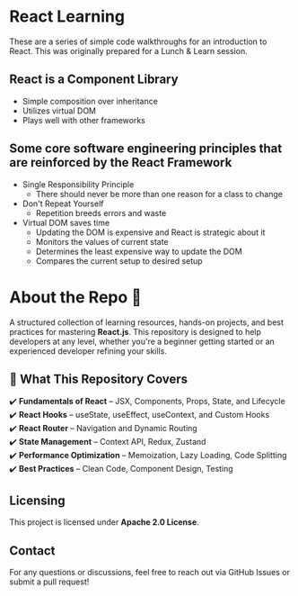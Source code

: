 # React Learning 

These are a series of simple code walkthroughs for an introduction to React.
This was originally prepared for a Lunch & Learn session.

## React is a Component Library
- Simple composition over inheritance 
- Utilizes virtual DOM
- Plays well with other frameworks
	
## Some core software engineering principles that are reinforced by the React Framework

- Single Responsibility Principle 
	- There should never be more than one reason for a class to change
- Don't Repeat Yourself 
	- Repetition breeds errors and waste
- Virtual DOM saves time
	- Updating the DOM is expensive and React is strategic about it
	- Monitors the values of current state
	- Determines the least expensive way to update the DOM
	- Compares the current setup to desired setup 	

# About the Repo 🚀  

A structured collection of learning resources, hands-on projects, and best practices for mastering **React.js**. This repository is designed to help developers at any level, whether you're a beginner getting started or an experienced developer refining your skills.  

## 📌 What This Repository Covers  

✔️ **Fundamentals of React** – JSX, Components, Props, State, and Lifecycle  
✔️ **React Hooks** – useState, useEffect, useContext, and Custom Hooks  
✔️ **React Router** – Navigation and Dynamic Routing  
✔️ **State Management** – Context API, Redux, Zustand  
✔️ **Performance Optimization** – Memoization, Lazy Loading, Code Splitting  
✔️ **Best Practices** – Clean Code, Component Design, Testing  

## Licensing
This project is licensed under **Apache 2.0 License**.

## Contact
For any questions or discussions, feel free to reach out via GitHub Issues or submit a pull request!

